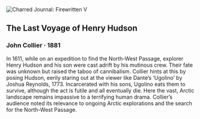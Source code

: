 <div class="artwork-of-the-day">
  <div class="container">
    <div class="img-wrapper">
      <img
        src="https://uploads2.wikiart.org/images/john-collier/the-last-voyage-of-henry-hudson-1881.jpg!Large.jpg"
        alt="Charred Journal: Firewritten V" />
    </div>
    <div class="artwork-detail">
      <div class="artwork-origin"> 
        <h2 class="artwork-name">The Last Voyage of Henry Hudson</h2>
        <h3 class="artist">
          John Collier
                    ·  1881
        </h3>
      </div>
      <p class="description">
        <span class="artwork-description-text ng-binding" ng-bind-html="viewModel.ArtworkOfTheDay.Description | unsafe">In 1611, while on an expedition to find the North-West Passage, explorer Henry Hudson and his son were cast adrift by his mutinous crew. Their fate was unknown but raised the taboo of cannibalism. Collier hints at this by posing Hudson, eerily staring out at the viewer like Dante’s ‘Ugolino’ by Joshua Reynolds, 1773. Incarcerated with his sons, Ugolino eats them to survive, although the act is futile and all eventually die. Here the vast, Arctic landscape remains impassive to a terrifying human drama. Collier’s audience noted its relevance to ongoing Arctic explorations and the search for the North-West Passage.</span>
                        <div class="text-shadow-container" ng-show="showShadow" style=""></div>
      </p>
    </div>
  </div>

</div>
